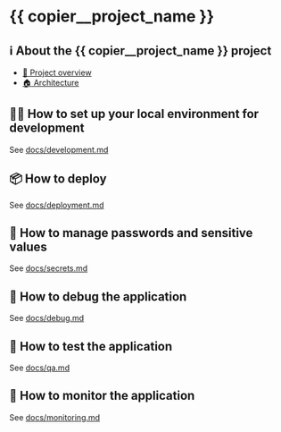 # {{ copier__project_name }}

## :information_source: About the {{ copier__project_name }} project

* [:telescope: Project overview](/docs/project-overview.md)
* [:house: Architecture](/docs/architecture.md)
<!-- * [:hospital: ER Diagram](/docs/erdiagram.md) -->

## :technologist: How to set up your local environment for development

See [docs/development.md](/docs/development.md)

## :package: How to deploy

See [docs/deployment.md](/docs/deployment.md)

## :shushing_face: How to manage passwords and sensitive values

See [docs/secrets.md](/docs/secrets.md)

## :bug: How to debug the application

See [docs/debug.md](/docs/debug.md)

## :test_tube: How to test the application

See [docs/qa.md](/docs/qa.md)

## :microscope: How to monitor the application

See [docs/monitoring.md](/docs/monitoring.md)
